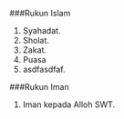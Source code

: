 ###Rukun Islam
1. Syahadat.
2. Sholat.
3. Zakat.
4. Puasa
5. asdfasdfaf. 


###Rukun Iman
1. Iman kepada Alloh SWT.
